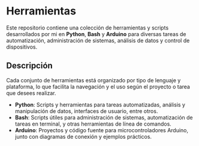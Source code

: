 # Herramientas

Este repositorio contiene una colección de herramientas y scripts desarrollados por mi en **Python**, **Bash** y **Arduino** para diversas tareas de automatización, administración de sistemas, análisis de datos y control de dispositivos.

## Descripción

Cada conjunto de herramientas está organizado por tipo de lenguaje y plataforma, lo que facilita la navegación y el uso según el proyecto o tarea que desees realizar.

- **Python**: Scripts y herramientas para tareas automatizadas, análisis y manipulación de datos, interfaces de usuario, entre otros.
- **Bash**: Scripts útiles para administración de sistemas, automatización de tareas en terminal, y otras herramientas de línea de comandos.
- **Arduino**: Proyectos y código fuente para microcontroladores Arduino, junto con diagramas de conexión y ejemplos prácticos.
